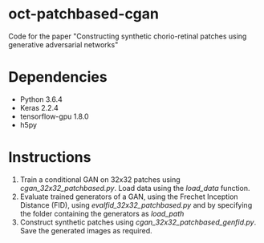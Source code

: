 # oct-patchbased-cgan
Code for the paper "Constructing synthetic chorio-retinal patches using generative adversarial networks"

# Dependencies
* Python 3.6.4
* Keras 2.2.4
* tensorflow-gpu 1.8.0
* h5py

# Instructions
1. Train a conditional GAN on 32x32 patches using *cgan_32x32_patchbased.py*. Load data using the *load_data* function.
2. Evaluate trained generators of a GAN, using the Frechet Inception Distance (FID), using *evalfid_32x32_patchbased.py* and by specifying the folder containing the generators as *load_path*
3. Construct synthetic patches using *cgan_32x32_patchbased_genfid.py*. Save the generated images as required.
